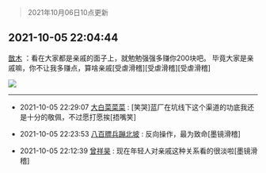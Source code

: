 > 2021年10月06日10点更新
<link rel="stylesheet" href="https://cdn.jsdelivr.net/gh/taotie6/sampleJSON@main/css/photo_show.css">
<meta name="referrer" content="no-referrer" />


 ## 2021-10-05 22:04:44 

 [㪚木](https://www.coolapk.com/feed/30488532?shareKey=NGEzNjNiYjQ3YzQ0NjE1YzY1YTc~) ：看在大家都是亲戚的面子上，就勉勉强强多赚你200块吧。
毕竟大家是亲戚嘛，你不让我多赚点，算啥亲戚[受虐滑稽][受虐滑稽][受虐滑稽] 

<div class="album">
<img class="img-item" src="http://image.coolapk.com/feed/2021/0719/22/1081091_af8aad1f_6549_5893@218x218.gif" />
</div>

 ------- 

- 2021-10-05 22:29:07 [大白菜菜菜](uid=2081020) : [笑哭]蓝厂在坑线下这个渠道的功底我还是十分的敬佩，不过愿打愿挨[捂嘴笑] 

- 2021-10-05 22:23:53 [八百膘兵蹦北坡](uid=1105274) : 反向操作，最为致命[墨镜滑稽] 

- 2021-10-05 22:12:39 [曾祥昊](uid=6695078) : 现在年轻人对亲戚这种关系看的很淡啦[墨镜滑稽] 

